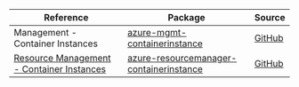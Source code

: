 | Reference | Package | Source |
|---|---|---|
|Management - Container Instances|[azure-mgmt-containerinstance](https://repo1.maven.org/maven2/com/microsoft/azure/azure-mgmt-containerinstance)|[GitHub](https://github.com/Azure/azure-sdk-for-java/blob/main/)|
|[Resource Management - Container Instances](resourcemanager-containerinstance-readme.md)|[azure-resourcemanager-containerinstance](https://repo1.maven.org/maven2/com/azure/resourcemanager/azure-resourcemanager-containerinstance)|[GitHub](https://github.com/Azure/azure-sdk-for-java/blob/main/sdk/resourcemanager/azure-resourcemanager-containerinstance)|
